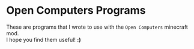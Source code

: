 # Open Computers Programs
These are programs that I wrote to use with the `Open Computers` minecraft mod.  
I hope you find them useful! **:)**

